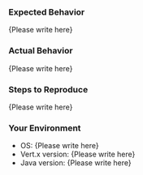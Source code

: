<!-- Please replace {Please write here} with your description -->

### Expected Behavior

{Please write here}

### Actual Behavior

{Please write here}

### Steps to Reproduce

{Please write here}

### Your Environment

- OS: {Please write here}
- Vert.x version: {Please write here}
- Java version: {Please write here}

